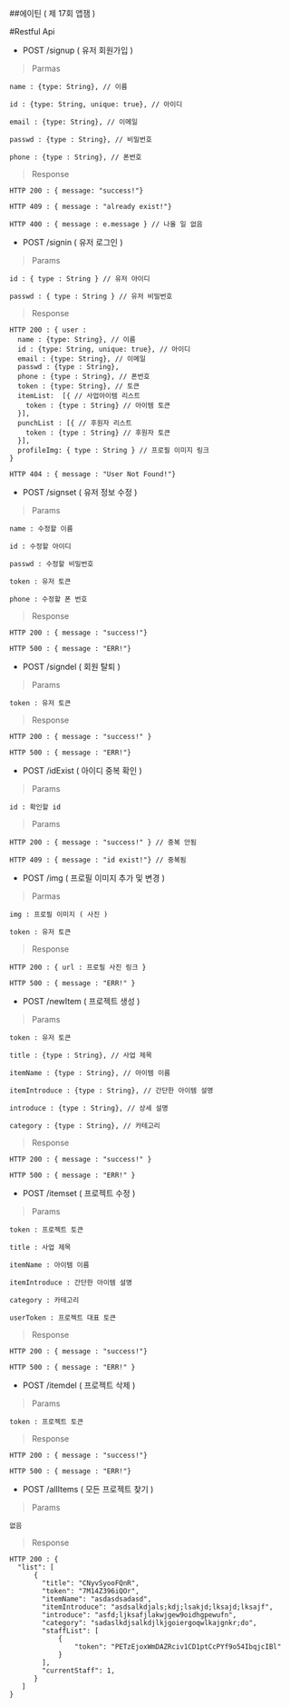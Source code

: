 ##에이틴 ( 제 17회 앱잼 )

#Restful Api

* POST /signup ( 유저 회원가입 )

> Parmas

    name : {type: String}, // 이름

    id : {type: String, unique: true}, // 아이디

    email : {type: String}, // 이메일

    passwd : {type : String}, // 비밀번호

    phone : {type : String}, // 폰번호

> Response

    HTTP 200 : { message: "success!"}

    HTTP 409 : { message : "already exist!"}

    HTTP 400 : { message : e.message } // 나올 일 없음

* POST /signin ( 유저 로그인 )

> Params

    id : { type : String } // 유저 아이디

    passwd : { type : String } // 유저 비밀번호

> Response

    HTTP 200 : { user :
      name : {type: String}, // 이름
      id : {type: String, unique: true}, // 아이디
      email : {type: String}, // 이메일
      passwd : {type : String},
      phone : {type : String}, // 폰번호
      token : {type: String}, // 토큰
      itemList:  [{ // 사업아이템 리스트
        token : {type : String} // 아이템 토큰
      }],
      punchList : [{ // 후원자 리스트
        token : {type : String} // 후원자 토큰
      }],
      profileImg: { type : String } // 프로필 이미지 링크
    }

    HTTP 404 : { message : "User Not Found!"}

* POST /signset ( 유저 정보 수정 )

> Params

    name : 수정할 이름

    id : 수정할 아이디

    passwd : 수정할 비밀번호

    token : 유저 토큰

    phone : 수정할 폰 번호

> Response

    HTTP 200 : { message : "success!"}

    HTTP 500 : { message : "ERR!"}

* POST /signdel ( 회원 탈퇴 )

> Params

    token : 유저 토큰

> Response

    HTTP 200 : { message : "success!" }

    HTTP 500 : { message : "ERR!"}

* POST /idExist ( 아이디 중복 확인 )

> Params

    id : 확인할 id

> Params

    HTTP 200 : { message : "success!" } // 중복 안됨

    HTTP 409 : { message : "id exist!"} // 중복됨

* POST /img ( 프로필 이미지 추가 및 변경 )

> Parmas

    img : 프로필 이미지 ( 사진 )

    token : 유저 토큰

> Response

    HTTP 200 : { url : 프로필 사진 링크 }

    HTTP 500 : { message : "ERR!" }

* POST /newItem ( 프로젝트 생성 )

> Params

    token : 유저 토큰

    title : {type : String}, // 사업 제목

    itemName : {type : String}, // 아이템 이름

    itemIntroduce : {type : String}, // 간단한 아이템 설명

    introduce : {type : String}, // 상세 설명

    category : {type : String}, // 카테고리

> Response

    HTTP 200 : { message : "success!" }

    HTTP 500 : { message : "ERR!" }

* POST /itemset ( 프로젝트 수정 )

> Params

    token : 프로젝트 토큰

    title : 사업 제목

    itemName : 아이템 이름

    itemIntroduce : 간단한 아이템 설명

    category : 카테고리

    userToken : 프로젝트 대표 토큰

> Response

    HTTP 200 : { message : "success!"}

    HTTP 500 : { message : "ERR!" }

* POST /itemdel ( 프로젝트 삭제 )

> Params

    token : 프로젝트 토큰

> Response

    HTTP 200 : { message : "success!"}

    HTTP 500 : { message : "ERR!"}

* POST /allItems ( 모든 프로젝트 찾기 )

> Params

    없음

> Response

    HTTP 200 : {
      "list": [
          {
            "title": "CNyvSyooFQnR",
            "token": "7M14Z396iQOr",
            "itemName": "asdasdsadasd",
            "itemIntroduce": "asdsalkdjals;kdj;lsakjd;lksajd;lksajf",
            "introduce": "asfd;ljksafjlakwjgew9oidhgpewufn",
            "category": "sadaslkdjsalkdjlkjgoiergoqwlkajgnkr;do",
            "staffList": [
                {
                    "token": "PETzEjoxWmDAZRciv1CD1ptCcPYf9o54IbqjcIBl"
                }
            ],
            "currentStaff": 1,
          }
       ]
    }
